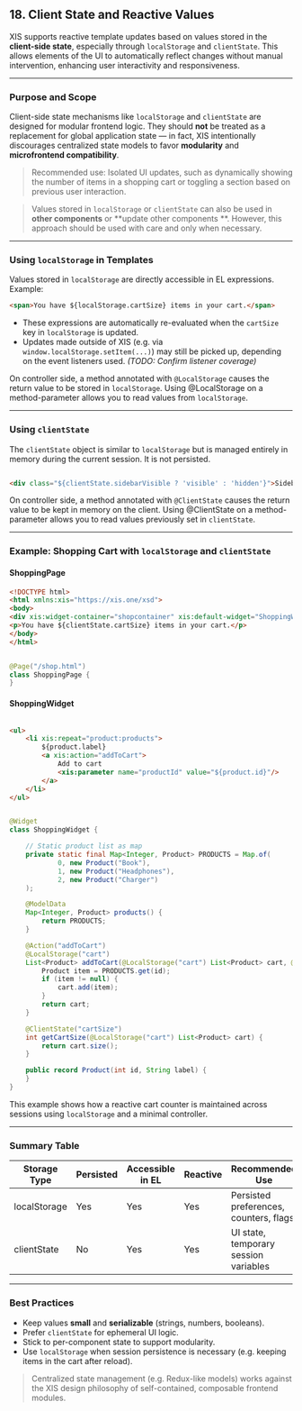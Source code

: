 ## 18. Client State and Reactive Values

XIS supports reactive template updates based on values stored in the **client-side state**, especially through
`localStorage` and `clientState`. This allows elements of the UI to automatically reflect changes without manual
intervention, enhancing user interactivity and responsiveness.

---

### Purpose and Scope

Client-side state mechanisms like `localStorage` and `clientState` are designed for modular frontend logic. They should
**not** be treated as a replacement for global application state — in fact, XIS intentionally discourages centralized
state models to favor **modularity** and **microfrontend compatibility**.

> Recommended use: Isolated UI updates, such as dynamically showing the number of items in a shopping cart or toggling a
> section based on previous user interaction.

> Values stored in `localStorage` or `clientState` can also be used in **other components** or **update other components
**. However, this approach should be used with care and only when necessary.

---

### Using `localStorage` in Templates

Values stored in `localStorage` are directly accessible in EL expressions. Example:

```html
<span>You have ${localStorage.cartSize} items in your cart.</span>
```

* These expressions are automatically re-evaluated when the `cartSize` key in `localStorage` is updated.
* Updates made outside of XIS (e.g. via `window.localStorage.setItem(...)`) may still be picked up, depending on the
  event listeners used. *(TODO: Confirm listener coverage)*

On controller side, a method annotated with `@LocalStorage` causes the return value to be stored in `localStorage`.
Using @LocalStorage on a method-parameter allows you to read values from `localStorage`.


---

### Using `clientState`

The `clientState` object is similar to `localStorage` but is managed entirely in memory during the current session. It
is not persisted.

```html

<div class="${clientState.sidebarVisible ? 'visible' : 'hidden'}">Sidebar content</div>
```

On controller side, a method annotated with `@ClientState` causes the return value to be kept in memory on the client.
Using @ClientState on a method-parameter allows you to read values previously set in `clientState`.

---

### Example: Shopping Cart with `localStorage` and `clientState`

#### ShoppingPage

```html file="ShoppingPage.html"
<!DOCTYPE html>
<html xmlns:xis="https://xis.one/xsd">
<body>
<div xis:widget-container="shopcontainer" xis:default-widget="ShoppingWidget"/>
<p>You have ${clientState.cartSize} items in your cart.</p>
</body>
</html>
```

```java file="ShoppingPage.java"

@Page("/shop.html")
class ShoppingPage {
}
```

#### ShoppingWidget

```html file="ShoppingWidget.html"

<ul>
    <li xis:repeat="product:products">
        ${product.label}
        <a xis:action="addToCart">
            Add to cart
            <xis:parameter name="productId" value="${product.id}"/>
        </a>
    </li>
</ul>

```

```java file="ShoppingWidget.java"

@Widget
class ShoppingWidget {

    // Static product list as map
    private static final Map<Integer, Product> PRODUCTS = Map.of(
            0, new Product("Book"),
            1, new Product("Headphones"),
            2, new Product("Charger")
    );

    @ModelData
    Map<Integer, Product> products() {
        return PRODUCTS;
    }

    @Action("addToCart")
    @LocalStorage("cart")
    List<Product> addToCart(@LocalStorage("cart") List<Product> cart, @ActionParameter("productId") int id) {
        Product item = PRODUCTS.get(id);
        if (item != null) {
            cart.add(item);
        }
        return cart;
    }

    @ClientState("cartSize")
    int getCartSize(@LocalStorage("cart") List<Product> cart) {
        return cart.size();
    }

    public record Product(int id, String label) {
    }
}
```

This example shows how a reactive cart counter is maintained across sessions using `localStorage` and a minimal
controller.

---

### Summary Table

| Storage Type | Persisted | Accessible in EL | Reactive | Recommended Use                        |
|--------------|-----------|------------------|----------|----------------------------------------|
| localStorage | Yes       | Yes              | Yes      | Persisted preferences, counters, flags |
| clientState  | No        | Yes              | Yes      | UI state, temporary session variables  |

---

### Best Practices

* Keep values **small** and **serializable** (strings, numbers, booleans).
* Prefer `clientState` for ephemeral UI logic.
* Stick to per-component state to support modularity.
* Use `localStorage` when session persistence is necessary (e.g. keeping items in the cart after reload).

> Centralized state management (e.g. Redux-like models) works against the XIS design philosophy of self-contained,
> composable frontend modules.
